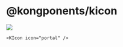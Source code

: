 # @kongponents/kicon

[![](https://img.shields.io/npm/v/@kongponents/kicon.svg?style=flat-square)](https://www.npmjs.com/package/@kongponents/kicon)

```vue
<KIcon icon="portal" />
```
